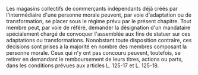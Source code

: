 Les magasins collectifs de commerçants indépendants déjà créés par l'intermédiaire d'une personne morale peuvent, par voie d'adaptation ou de transformation, se placer sous le régime prévu par le présent chapitre. Tout membre peut, par voie de référé, demander la désignation d'un mandataire spécialement chargé de convoquer l'assemblée aux fins de statuer sur ces adaptations ou transformations. Nonobstant toute disposition contraire, ces décisions sont prises à la majorité en nombre des membres composant la personne morale. Ceux qui n'y ont pas concouru peuvent, toutefois, se retirer en demandant le remboursement de leurs titres, actions ou parts, dans les conditions prévues aux articles L. 125-17 et L. 125-18.

